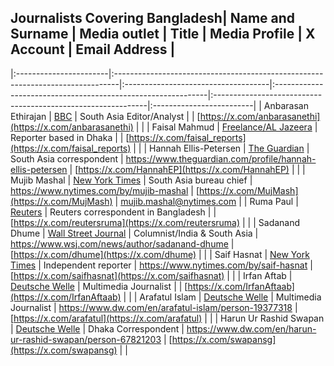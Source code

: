 ## Journalists Covering Bangladesh| Name and Surname       | Media outlet                                                                   | Title                               | Media Profile                                                | X Account                                                    | Email Address            |
|:-----------------------|:-------------------------------------------------------------------------------|:------------------------------------|:-------------------------------------------------------------|:-------------------------------------------------------------|:-------------------------|
| Anbarasan Ethirajan    | [BBC]()                                                                        | South Asia Editor/Analyst           |                                                              | [https://x.com/anbarasanethi](https://x.com/anbarasanethi)   |                          |
| Faisal Mahmud          | [Freelance/AL Jazeera]()                                                       | Reporter based in Dhaka             |                                                              | [https://x.com/faisal_reports](https://x.com/faisal_reports) |                          |
| Hannah Ellis-Petersen  | [The Guardian](https://www.theguardian.com/profile/hannah-ellis-petersen)      | South Asia correspondent            | https://www.theguardian.com/profile/hannah-ellis-petersen    | [https://x.com/HannahEP](https://x.com/HannahEP)             |                          |
| Mujib Mashal           | [New York Times](https://www.nytimes.com/by/mujib-mashal)                      | South Asia bureau chief             | https://www.nytimes.com/by/mujib-mashal                      | [https://x.com/MujMash](https://x.com/MujMash)               | mujib.mashal@nytimes.com |
| Ruma Paul              | [Reuters]()                                                                    | Reuters correspondent in Bangladesh |                                                              | [https://x.com/reutersruma](https://x.com/reutersruma)       |                          |
| Sadanand Dhume         | [Wall Street Journal](https://www.wsj.com/news/author/sadanand-dhume)          | Columnist/India & South Asia        | https://www.wsj.com/news/author/sadanand-dhume               | [https://x.com/dhume](https://x.com/dhume)                   |                          |
| Saif Hasnat            | [New York Times](https://www.nytimes.com/by/saif-hasnat)                       | Independent reporter                | https://www.nytimes.com/by/saif-hasnat                       | [https://x.com/saifhasnat](https://x.com/saifhasnat)         |                          |
| Irfan Aftab            | [Deutsche Welle]()                                                             | Multimedia Journalist               |                                                              | [https://x.com/IrfanAftaab](https://x.com/IrfanAftaab)       |                          |
| Arafatul Islam         | [Deutsche Welle](https://www.dw.com/en/arafatul-islam/person-19377318)         | Multimedia Journalist               | https://www.dw.com/en/arafatul-islam/person-19377318         | [https://x.com/arafatul](https://x.com/arafatul)             |                          |
| Harun Ur Rashid Swapan | [Deutsche Welle](https://www.dw.com/en/harun-ur-rashid-swapan/person-67821203) | Dhaka Correspondent                 | https://www.dw.com/en/harun-ur-rashid-swapan/person-67821203 | [https://x.com/swapansg](https://x.com/swapansg)             |                          |